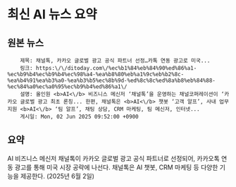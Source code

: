# 최신 AI 뉴스 요약

## 원본 뉴스
		제목: 채널톡, 카카오 글로벌 광고 공식 파트너 선정…카톡 연동 광고로 미국...
		링크: https:\/\/ditoday.com\/%ec%b1%84%eb%84%90%ed%86%a1-%ec%b9%b4%ec%b9%b4%ec%98%a4-%ea%b8%80%eb%a1%9c%eb%b2%8c-%ea%b4%91%ea%b3%a0-%ea%b3%b5%ec%8b%9d-%ed%8c%8c%ed%8a%b8%eb%84%88-%ec%84%a0%ec%a0%95%ec%b9%b4%ed%86%a1\/
		설명: 올인원 <b>AI<\/b> 비즈니스 메신저 ‘채널톡’을 운영하는 채널코퍼레이션이 ‘카카오 글로벌 광고 최초 론칭... 한편, 채널톡은 <b>AI<\/b> 챗봇 ‘고객 알프’, 사내 업무 지원 <b>AI<\/b> ‘팀 알프’, 채팅 상담, CRM 마케팅, 팀 메신저, 인터넷... 
		게시일: Mon, 02 Jun 2025 09:52:00 +0900


## 요약
AI 비즈니스 메신저 채널톡이 카카오 글로벌 광고 공식 파트너로 선정되어, 카카오톡 연동 광고를 통해 미국 시장 공략에 나선다. 채널톡은 AI 챗봇, CRM 마케팅 등 다양한 기능을 제공한다. (2025년 6월 2일)
